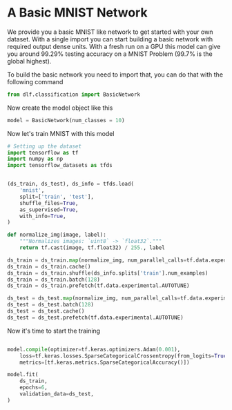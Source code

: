 # A Basic MNIST Network
We provide you a basic MNIST like network to get started with your own dataset. With a single import you can start building a basic network with required output dense units. With a fresh run on a GPU this model can give you around 99.29% testing accuracy on a MNIST Problem (99.7% is the global highest).

To build the basic network you need to import that, you can do that with the following command
```python
from dlf.classification import BasicNetwork
```

Now create the model object like this
```python
model = BasicNetwork(num_classes = 10)
```

Now let's train MNIST with this model

```python
# Setting up the dataset
import tensorflow as tf
import numpy as np
import tensorflow_datasets as tfds


(ds_train, ds_test), ds_info = tfds.load(
    'mnist',
    split=['train', 'test'],
    shuffle_files=True,
    as_supervised=True,
    with_info=True,
)

def normalize_img(image, label):
    """Normalizes images: `uint8` -> `float32`."""
    return tf.cast(image, tf.float32) / 255., label

ds_train = ds_train.map(normalize_img, num_parallel_calls=tf.data.experimental.AUTOTUNE)
ds_train = ds_train.cache()
ds_train = ds_train.shuffle(ds_info.splits['train'].num_examples)
ds_train = ds_train.batch(128)
ds_train = ds_train.prefetch(tf.data.experimental.AUTOTUNE)

ds_test = ds_test.map(normalize_img, num_parallel_calls=tf.data.experimental.AUTOTUNE)
ds_test = ds_test.batch(128)
ds_test = ds_test.cache()
ds_test = ds_test.prefetch(tf.data.experimental.AUTOTUNE)
```

Now it's time to start the training

```python

model.compile(optimizer=tf.keras.optimizers.Adam(0.001),
    loss=tf.keras.losses.SparseCategoricalCrossentropy(from_logits=True),
    metrics=[tf.keras.metrics.SparseCategoricalAccuracy()])

model.fit(
    ds_train,
    epochs=6,
    validation_data=ds_test,
)
```